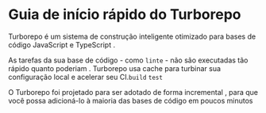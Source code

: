 # Guia de início rápido do Turborepo

Turborepo é um sistema de construção inteligente otimizado para bases de código JavaScript e TypeScript .

As tarefas da sua base de código - como `linte` - não são executadas tão rápido quanto poderiam . Turborepo usa cache para turbinar sua configuração local e acelerar seu CI.`build` `test`

O Turborepo foi projetado para ser adotado de forma incremental , para que você possa adicioná-lo à maioria das bases de código em poucos minutos
